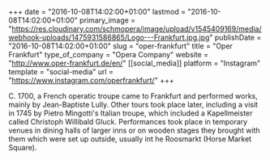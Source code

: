 +++
date = "2016-10-08T14:02:00+01:00"
lastmod = "2016-10-08T14:02:00+01:00"
primary_image = "https://res.cloudinary.com/schmopera/image/upload/v1545409169/media/webhook-uploads/1475931586865/Logo---Frankfurt.jpg.jpg"
publishDate = "2016-10-08T14:02:00+01:00"
slug = "oper-frankfurt"
title = "Oper Frankfurt"
type_of_company = "Opera Company"
website = "http://www.oper-frankfurt.de/en/"
[[social_media]]
platform = "Instagram"
template = "social-media"
url = "https://www.instagram.com/operfrankfurt/"
+++

C. 1700, a French operatic troupe came to Frankfurt and performed works, mainly by Jean-Baptiste Lully. Other tours took place later, including a visit in 1745 by Pietro Mingotti's Italian troupe, which included a Kapellmeister called Christoph Willibald Gluck. Performances took place in temporary venues in dining halls of larger inns or on wooden stages they brought with them which were set up outside, usually int he Roosmarkt (Horse Market Square). 
